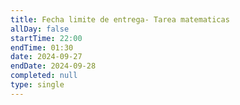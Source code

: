 ```yaml
---
title: Fecha limite de entrega- Tarea matematicas
allDay: false
startTime: 22:00
endTime: 01:30
date: 2024-09-27
endDate: 2024-09-28
completed: null
type: single
---
```

